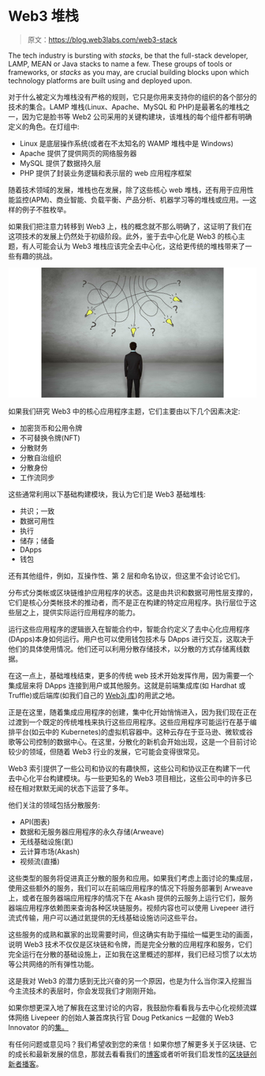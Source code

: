 # Web3 堆栈

> 原文：<https://blog.web3labs.com/web3-stack>

The tech industry is bursting with *stacks*, be that the full-stack developer, LAMP, MEAN or Java stacks to name a few. These groups of tools or frameworks, or *stacks* as you may, are crucial building blocks upon which technology platforms are built using and deployed upon. 

对于什么被定义为堆栈没有严格的规则，它只是你用来支持你的组织的各个部分的技术的集合。LAMP 堆栈(Linux、Apache、MySQL 和 PHP)是最著名的堆栈之一，因为它是脸书等 Web2 公司采用的关键构建块，该堆栈的每个组件都有明确定义的角色。在灯组中:

*   Linux 是底层操作系统(或者在不太知名的 WAMP 堆栈中是 Windows)
*   Apache 提供了提供网页的网络服务器
*   MySQL 提供了数据持久层
*   PHP 提供了封装业务逻辑和表示层的 web 应用程序框架

随着技术领域的发展，堆栈也在发展，除了这些核心 web 堆栈，还有用于应用性能监控(APM)、商业智能、负载平衡、产品分析、机器学习等的堆栈或应用。—这样的例子不胜枚举。

如果我们把注意力转移到 Web3 上，栈的概念就不那么明确了，这证明了我们在这项技术的发展上仍然处于初级阶段。此外，鉴于去中心化是 Web3 的核心主题，有人可能会认为 Web3 堆栈应该完全去中心化，这给更传统的堆栈带来了一些有趣的挑战。

![Person weighing out their options](img/7ee688c1dac5851b70e95687aaf629b4.png)

如果我们研究 Web3 中的核心应用程序主题，它们主要由以下几个因素决定:

*   加密货币和公用令牌
*   不可替换令牌(NFT)
*   分散财务
*   分散自治组织
*   分散身份
*   工作流同步

这些通常利用以下基础构建模块，我认为它们是 Web3 基础堆栈:

*   共识；一致
*   数据可用性
*   执行
*   储存；储备
*   DApps
*   钱包

还有其他组件，例如，互操作性、第 2 层和命名协议，但这里不会讨论它们。

分布式分类帐或区块链维护应用程序的状态。这是由共识和数据可用性层支撑的，它们是核心分类帐技术的推动者，而不是正在构建的特定应用程序。执行层位于这些层之上，提供实际运行应用程序的能力。

运行这些应用程序的逻辑嵌入在智能合约中，智能合约定义了去中心化应用程序(DApps)本身如何运行。用户也可以使用钱包技术与 DApps 进行交互，这取决于他们的具体使用情况。他们还可以利用分散存储技术，以分散的方式存储离线数据。

在这一点上，基础堆栈结束，更多的传统 web 技术开始发挥作用，因为需要一个集成层来将 DApps 连接到用户或其他服务。这就是前端集成库(如 Hardhat 或 Truffle)或后端库(如我们自己的 [Web3j 库](https://www.web3labs.com/web3j-sdk))的用武之地。

正是在这里，随着集成应用程序的创建，集中化开始悄悄进入，因为我们现在正在过渡到一个既定的传统堆栈来执行这些应用程序。这些应用程序可能运行在基于编排平台(如云中的 Kubernetes)的虚拟机容器中。这种云存在于亚马逊、微软或谷歌等公司控制的数据中心。在这里，分散化的新机会开始出现，这是一个目前讨论较少的领域，但随着 Web3 行业的发展，它可能会变得很常见。

Web3 索引提供了一些公司和协议的有趣快照，这些公司和协议正在构建下一代去中心化平台构建模块。与一些更知名的 Web3 项目相比，这些公司中的许多已经在相对默默无闻的状态下运营了多年。

他们关注的领域包括分散服务:

*   API(图表)
*   数据和无服务器应用程序的永久存储(Arweave)
*   无线基础设施(氦)
*   云计算市场(Akash)
*   视频流(直播)

这些类型的服务将促进真正分散的服务和应用。如果我们考虑上面讨论的集成层，使用这些额外的服务，我们可以在前端应用程序的情况下将服务部署到 Arweave 上，或者在服务器端应用程序的情况下在 Akash 提供的云服务上运行它们，服务器端应用程序依赖图来查询各种区块链服务。视频内容也可以使用 Livepeer 进行流式传输，用户可以通过氦提供的无线基础设施访问这些平台。

这些服务的成熟和赢家的出现需要时间，但这确实有助于描绘一幅更生动的画面，说明 Web3 技术不仅仅是区块链和令牌，而是完全分散的应用程序和服务，它们完全运行在分散的基础设施上，正如我在这里概述的那样，我们已经习惯了以太坊等公共网络的所有弹性功能。

这是我对 Web3 的潜力感到无比兴奋的另一个原因，也是为什么当你深入挖掘当今主流技术的表层时，你会发现我们才刚刚开始。

如果你想更深入地了解我在这里讨论的内容，我鼓励你看看我与去中心化视频流媒体网络 Livepeer 的创始人兼首席执行官 Doug Petkanics 一起做的 Web3 Innovator 的的[集。](https://podcast.web3labs.com/1814826/9628685-blockchain-innovators-conor-svensson-and-doug-petkanics)

有任何问题或意见吗？我们希望收到您的来信！如果你想了解更多关于区块链、它的成长和最新发展的信息，那就去看看我们的[博客](https://blog.web3labs.com/)或者听听我们启发性的[区块链创新者播客](https://podcast.web3labs.com/)。